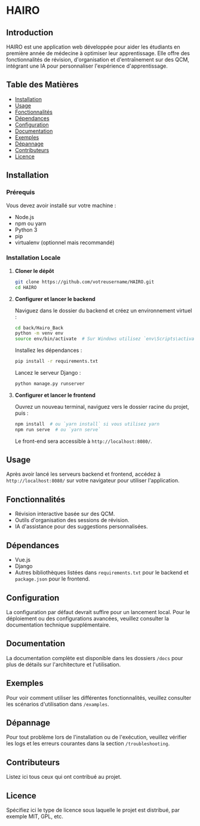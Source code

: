 # HAIRO

## Introduction

HAIRO est une application web développée pour aider les étudiants en première année de médecine à optimiser leur apprentissage. Elle offre des fonctionnalités de révision, d'organisation et d'entraînement sur des QCM, intégrant une IA pour personnaliser l'expérience d'apprentissage.

## Table des Matières

- [Installation](#installation)
- [Usage](#usage)
- [Fonctionnalités](#fonctionnalités)
- [Dépendances](#dépendances)
- [Configuration](#configuration)
- [Documentation](#documentation)
- [Exemples](#exemples)
- [Dépannage](#dépannage)
- [Contributeurs](#contributeurs)
- [Licence](#licence)

## Installation

### Prérequis

Vous devez avoir installé sur votre machine :
- Node.js
- npm ou yarn
- Python 3
- pip
- virtualenv (optionnel mais recommandé)

### Installation Locale

1. **Cloner le dépôt**

    ```bash
    git clone https://github.com/votreusername/HAIRO.git
    cd HAIRO
    ```

2. **Configurer et lancer le backend**

    Naviguez dans le dossier du backend et créez un environnement virtuel :

    ```bash
    cd back/Hairo_Back
    python -m venv env
    source env/bin/activate  # Sur Windows utilisez `env\Scripts\activate`
    ```

    Installez les dépendances :

    ```bash
    pip install -r requirements.txt
    ```

    Lancez le serveur Django :

    ```bash
    python manage.py runserver
    ```

3. **Configurer et lancer le frontend**

    Ouvrez un nouveau terminal, naviguez vers le dossier racine du projet, puis :

    ```bash
    npm install  # ou `yarn install` si vous utilisez yarn
    npm run serve  # ou `yarn serve`
    ```

    Le front-end sera accessible à `http://localhost:8080/`.

## Usage

Après avoir lancé les serveurs backend et frontend, accédez à `http://localhost:8080/` sur votre navigateur pour utiliser l'application.

## Fonctionnalités

- Révision interactive basée sur des QCM.
- Outils d'organisation des sessions de révision.
- IA d'assistance pour des suggestions personnalisées.

## Dépendances

- Vue.js
- Django
- Autres bibliothèques listées dans `requirements.txt` pour le backend et `package.json` pour le frontend.

## Configuration

La configuration par défaut devrait suffire pour un lancement local. Pour le déploiement ou des configurations avancées, veuillez consulter la documentation technique supplémentaire.

## Documentation

La documentation complète est disponible dans les dossiers `/docs` pour plus de détails sur l'architecture et l'utilisation.

## Exemples

Pour voir comment utiliser les différentes fonctionnalités, veuillez consulter les scénarios d'utilisation dans `/examples`.

## Dépannage

Pour tout problème lors de l'installation ou de l'exécution, veuillez vérifier les logs et les erreurs courantes dans la section `/troubleshooting`.

## Contributeurs

Listez ici tous ceux qui ont contribué au projet.

## Licence

Spécifiez ici le type de licence sous laquelle le projet est distribué, par exemple MIT, GPL, etc.
